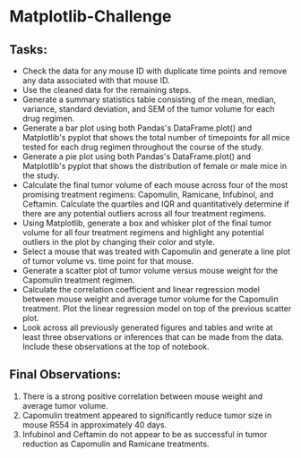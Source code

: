 # Matplotlib-Challenge

## Tasks:

* Check the data for any mouse ID with duplicate time points and remove any data associated with that mouse ID.
* Use the cleaned data for the remaining steps.
* Generate a summary statistics table consisting of the mean, median, variance, standard deviation, and SEM of the tumor volume for each drug regimen.
* Generate a bar plot using both Pandas's DataFrame.plot() and Matplotlib's pyplot that shows the total number of timepoints for all mice tested for each drug regimen throughout the course of the study.
* Generate a pie plot using both Pandas's DataFrame.plot() and Matplotlib's pyplot that shows the distribution of female or male mice in the study.
* Calculate the final tumor volume of each mouse across four of the most promising treatment regimens: Capomulin, Ramicane, Infubinol, and Ceftamin. Calculate the quartiles and IQR and quantitatively determine if there are any potential outliers across all four treatment regimens.
* Using Matplotlib, generate a box and whisker plot of the final tumor volume for all four treatment regimens and highlight any potential outliers in the plot by changing their color and style.
* Select a mouse that was treated with Capomulin and generate a line plot of tumor volume vs. time point for that mouse.
* Generate a scatter plot of tumor volume versus mouse weight for the Capomulin treatment regimen.
* Calculate the correlation coefficient and linear regression model between mouse weight and average tumor volume for the Capomulin treatment. Plot the linear regression model on top of the previous scatter plot.
* Look across all previously generated figures and tables and write at least three observations or inferences that can be made from the data. Include these observations at the top of notebook.

## Final Observations:

1. There is a strong positive correlation between mouse weight and average tumor volume.
2. Capomulin treatment appeared to significantly reduce tumor size in mouse R554 in approximately 40 days.
3. Infubinol and Ceftamin do not appear to be as successful in tumor reduction as Capomulin and Ramicane treatments.

